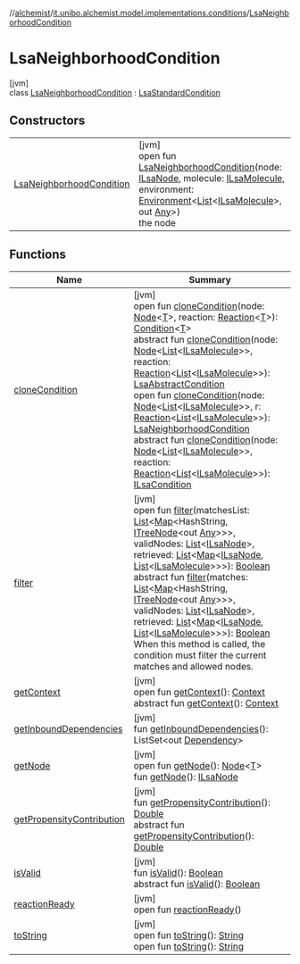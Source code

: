 //[alchemist](../../../index.md)/[it.unibo.alchemist.model.implementations.conditions](../index.md)/[LsaNeighborhoodCondition](index.md)

# LsaNeighborhoodCondition

[jvm]\
class [LsaNeighborhoodCondition](index.md) : [LsaStandardCondition](../-lsa-standard-condition/index.md)

## Constructors

| | |
|---|---|
| [LsaNeighborhoodCondition](-lsa-neighborhood-condition.md) | [jvm]<br>open fun [LsaNeighborhoodCondition](-lsa-neighborhood-condition.md)(node: [ILsaNode](../../it.unibo.alchemist.model.interfaces/-i-lsa-node/index.md), molecule: [ILsaMolecule](../../it.unibo.alchemist.model.interfaces/-i-lsa-molecule/index.md), environment: [Environment](../../it.unibo.alchemist.model.interfaces/-environment/index.md)<[List](https://docs.oracle.com/javase/8/docs/api/java/util/List.html)<[ILsaMolecule](../../it.unibo.alchemist.model.interfaces/-i-lsa-molecule/index.md)>, out [Any](https://kotlinlang.org/api/latest/jvm/stdlib/kotlin/-any/index.html)>)<br>the node |

## Functions

| Name | Summary |
|---|---|
| [cloneCondition](../-abstract-condition/clone-condition.md) | [jvm]<br>open fun [cloneCondition](../-abstract-condition/clone-condition.md)(node: [Node](../../it.unibo.alchemist.model.interfaces/-node/index.md)<[T](../../it.unibo.alchemist.model.implementations.actions/-abstract-action/index.md)>, reaction: [Reaction](../../it.unibo.alchemist.model.interfaces/-reaction/index.md)<[T](../../it.unibo.alchemist.model.implementations.actions/-abstract-action/index.md)>): [Condition](../../it.unibo.alchemist.model.interfaces/-condition/index.md)<[T](../../it.unibo.alchemist.model.implementations.actions/-abstract-action/index.md)><br>abstract fun [cloneCondition](../-lsa-abstract-condition/clone-condition.md)(node: [Node](../../it.unibo.alchemist.model.interfaces/-node/index.md)<[List](https://docs.oracle.com/javase/8/docs/api/java/util/List.html)<[ILsaMolecule](../../it.unibo.alchemist.model.interfaces/-i-lsa-molecule/index.md)>>, reaction: [Reaction](../../it.unibo.alchemist.model.interfaces/-reaction/index.md)<[List](https://docs.oracle.com/javase/8/docs/api/java/util/List.html)<[ILsaMolecule](../../it.unibo.alchemist.model.interfaces/-i-lsa-molecule/index.md)>>): [LsaAbstractCondition](../-lsa-abstract-condition/index.md)<br>open fun [cloneCondition](clone-condition.md)(node: [Node](../../it.unibo.alchemist.model.interfaces/-node/index.md)<[List](https://docs.oracle.com/javase/8/docs/api/java/util/List.html)<[ILsaMolecule](../../it.unibo.alchemist.model.interfaces/-i-lsa-molecule/index.md)>>, r: [Reaction](../../it.unibo.alchemist.model.interfaces/-reaction/index.md)<[List](https://docs.oracle.com/javase/8/docs/api/java/util/List.html)<[ILsaMolecule](../../it.unibo.alchemist.model.interfaces/-i-lsa-molecule/index.md)>>): [LsaNeighborhoodCondition](index.md)<br>abstract fun [cloneCondition](../../it.unibo.alchemist.model.interfaces/-i-lsa-condition/clone-condition.md)(node: [Node](../../it.unibo.alchemist.model.interfaces/-node/index.md)<[List](https://docs.oracle.com/javase/8/docs/api/java/util/List.html)<[ILsaMolecule](../../it.unibo.alchemist.model.interfaces/-i-lsa-molecule/index.md)>>, reaction: [Reaction](../../it.unibo.alchemist.model.interfaces/-reaction/index.md)<[List](https://docs.oracle.com/javase/8/docs/api/java/util/List.html)<[ILsaMolecule](../../it.unibo.alchemist.model.interfaces/-i-lsa-molecule/index.md)>>): [ILsaCondition](../../it.unibo.alchemist.model.interfaces/-i-lsa-condition/index.md) |
| [filter](filter.md) | [jvm]<br>open fun [filter](filter.md)(matchesList: [List](https://docs.oracle.com/javase/8/docs/api/java/util/List.html)<[Map](https://docs.oracle.com/javase/8/docs/api/java/util/Map.html)<HashString, [ITreeNode](../../it.unibo.alchemist.expressions.interfaces/-i-tree-node/index.md)<out [Any](https://kotlinlang.org/api/latest/jvm/stdlib/kotlin/-any/index.html)>>>, validNodes: [List](https://docs.oracle.com/javase/8/docs/api/java/util/List.html)<[ILsaNode](../../it.unibo.alchemist.model.interfaces/-i-lsa-node/index.md)>, retrieved: [List](https://docs.oracle.com/javase/8/docs/api/java/util/List.html)<[Map](https://docs.oracle.com/javase/8/docs/api/java/util/Map.html)<[ILsaNode](../../it.unibo.alchemist.model.interfaces/-i-lsa-node/index.md), [List](https://docs.oracle.com/javase/8/docs/api/java/util/List.html)<[ILsaMolecule](../../it.unibo.alchemist.model.interfaces/-i-lsa-molecule/index.md)>>>): [Boolean](https://kotlinlang.org/api/latest/jvm/stdlib/kotlin/-boolean/index.html)<br>abstract fun [filter](../../it.unibo.alchemist.model.interfaces/-i-lsa-condition/filter.md)(matches: [List](https://docs.oracle.com/javase/8/docs/api/java/util/List.html)<[Map](https://docs.oracle.com/javase/8/docs/api/java/util/Map.html)<HashString, [ITreeNode](../../it.unibo.alchemist.expressions.interfaces/-i-tree-node/index.md)<out [Any](https://kotlinlang.org/api/latest/jvm/stdlib/kotlin/-any/index.html)>>>, validNodes: [List](https://docs.oracle.com/javase/8/docs/api/java/util/List.html)<[ILsaNode](../../it.unibo.alchemist.model.interfaces/-i-lsa-node/index.md)>, retrieved: [List](https://docs.oracle.com/javase/8/docs/api/java/util/List.html)<[Map](https://docs.oracle.com/javase/8/docs/api/java/util/Map.html)<[ILsaNode](../../it.unibo.alchemist.model.interfaces/-i-lsa-node/index.md), [List](https://docs.oracle.com/javase/8/docs/api/java/util/List.html)<[ILsaMolecule](../../it.unibo.alchemist.model.interfaces/-i-lsa-molecule/index.md)>>>): [Boolean](https://kotlinlang.org/api/latest/jvm/stdlib/kotlin/-boolean/index.html)<br>When this method is called, the condition must filter the current matches and allowed nodes. |
| [getContext](get-context.md) | [jvm]<br>open fun [getContext](get-context.md)(): [Context](../../it.unibo.alchemist.model.interfaces/-context/index.md)<br>abstract fun [getContext](../../it.unibo.alchemist.model.interfaces/-condition/get-context.md)(): [Context](../../it.unibo.alchemist.model.interfaces/-context/index.md) |
| [getInboundDependencies](../-abstract-condition/get-inbound-dependencies.md) | [jvm]<br>fun [getInboundDependencies](../-abstract-condition/get-inbound-dependencies.md)(): ListSet<out [Dependency](../../it.unibo.alchemist.model.interfaces/-dependency/index.md)> |
| [getNode](../-lsa-standard-condition/index.md#-1460695024%2FFunctions%2F-267951372) | [jvm]<br>open fun [getNode](../-lsa-standard-condition/index.md#-1460695024%2FFunctions%2F-267951372)(): [Node](../../it.unibo.alchemist.model.interfaces/-node/index.md)<[T](../../it.unibo.alchemist.model.implementations.actions/-abstract-action/index.md)><br>fun [getNode](../-lsa-abstract-condition/get-node.md)(): [ILsaNode](../../it.unibo.alchemist.model.interfaces/-i-lsa-node/index.md) |
| [getPropensityContribution](../-lsa-standard-condition/get-propensity-contribution.md) | [jvm]<br>fun [getPropensityContribution](../-lsa-standard-condition/get-propensity-contribution.md)(): [Double](https://kotlinlang.org/api/latest/jvm/stdlib/kotlin/-double/index.html)<br>abstract fun [getPropensityContribution](../../it.unibo.alchemist.model.interfaces/-condition/get-propensity-contribution.md)(): [Double](https://kotlinlang.org/api/latest/jvm/stdlib/kotlin/-double/index.html) |
| [isValid](../-lsa-standard-condition/is-valid.md) | [jvm]<br>fun [isValid](../-lsa-standard-condition/is-valid.md)(): [Boolean](https://kotlinlang.org/api/latest/jvm/stdlib/kotlin/-boolean/index.html)<br>abstract fun [isValid](../../it.unibo.alchemist.model.interfaces/-condition/is-valid.md)(): [Boolean](https://kotlinlang.org/api/latest/jvm/stdlib/kotlin/-boolean/index.html) |
| [reactionReady](../../it.unibo.alchemist.model.interfaces/-condition/reaction-ready.md) | [jvm]<br>open fun [reactionReady](../../it.unibo.alchemist.model.interfaces/-condition/reaction-ready.md)() |
| [toString](../-abstract-condition/to-string.md) | [jvm]<br>open fun [toString](../-abstract-condition/to-string.md)(): [String](https://docs.oracle.com/javase/8/docs/api/java/lang/String.html)<br>open fun [toString](to-string.md)(): [String](https://docs.oracle.com/javase/8/docs/api/java/lang/String.html) |
